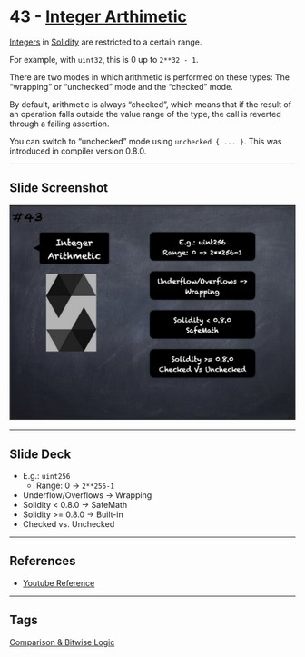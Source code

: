 # 43 - [Integer Arthimetic](Integer%20Arthimetic.md)
[Integers](Integers.md) in [Solidity](Solidity.md) are restricted to a certain range. 

For example, with `uint32`, this is 0 up to `2**32 - 1`. 

There are two modes in which arithmetic is performed on these types: The “wrapping” or “unchecked” mode and the “checked” mode. 

By default, arithmetic is always “checked”, which means that if the result of an operation falls outside the value range of the type, the call is reverted through a failing assertion. 

You can switch to “unchecked” mode using `unchecked { ... }`. This was introduced in compiler version 0.8.0.
___
## Slide Screenshot
![043.png](../images/solidity101/043.png)
___
## Slide Deck
- E.g.: `uint256`
	- Range: 0 -> `2**256-1`
- Underflow/Overflows -> Wrapping
- Solidity < 0.8.0 -> SafeMath
- Solidity >= 0.8.0 -> Built-in
- Checked vs. Unchecked
___
## References
- [Youtube Reference](https://youtu.be/6VIJpze1jbU?t=278)
___
## Tags
[Comparison & Bitwise Logic](../Ethereum101/Comparison%20&%20Bitwise%20Logic.md)

